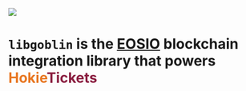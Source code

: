 ![](https://www.dictionary.com/e/wp-content/uploads/2018/10/hokie-2-300x300.jpg)
# `libgoblin` is the [EOSIO](https://eos.io) blockchain integration library that powers <span class="c1" style="color: #E87722;">Hokie</span><span class="c2" style="color: #8B1F41;">Tickets</span>
<style>
.c1 {
	color: #E87722;
}
.c2 {
	color: #8B1F41;
}
</style>
